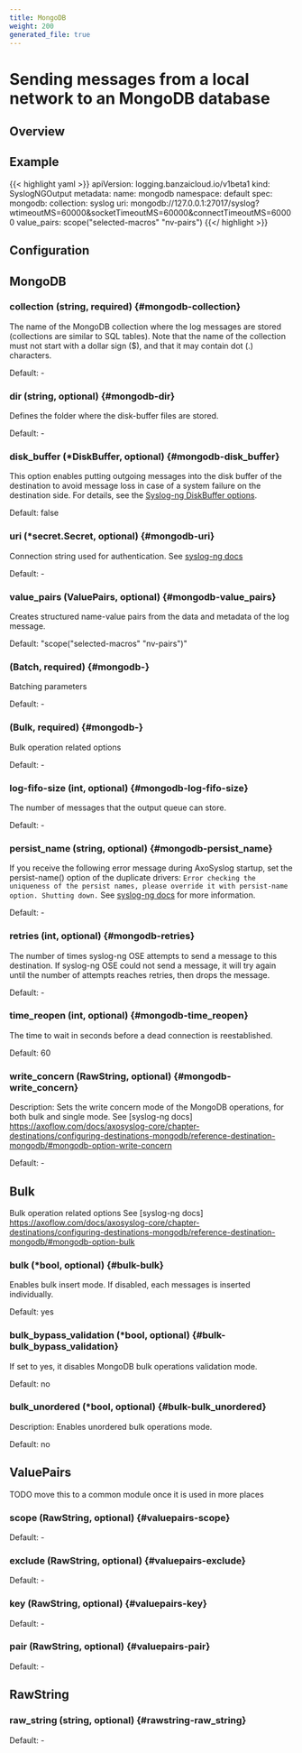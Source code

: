 ```yaml
---
title: MongoDB
weight: 200
generated_file: true
---
```


# Sending messages from a local network to an MongoDB database
## Overview

## Example

{{< highlight yaml >}}
apiVersion: logging.banzaicloud.io/v1beta1
kind: SyslogNGOutput
metadata:
  name: mongodb
  namespace: default
spec:
  mongodb:
    collection: syslog
    uri: mongodb://127.0.0.1:27017/syslog?wtimeoutMS=60000&socketTimeoutMS=60000&connectTimeoutMS=60000
    value_pairs: scope("selected-macros" "nv-pairs")
{{</ highlight >}}


## Configuration
## MongoDB

### collection (string, required) {#mongodb-collection}

The name of the MongoDB collection where the log messages are stored (collections are similar to SQL tables). Note that the name of the collection must not start with a dollar sign ($), and that it may contain dot (.) characters. 

Default: -

### dir (string, optional) {#mongodb-dir}

Defines the folder where the disk-buffer files are stored. 

Default: -

### disk_buffer (*DiskBuffer, optional) {#mongodb-disk_buffer}

This option enables putting outgoing messages into the disk buffer of the destination to avoid message loss in case of a system failure on the destination side. For details, see the [Syslog-ng DiskBuffer options](../disk_buffer/).  

Default:  false

### uri (*secret.Secret, optional) {#mongodb-uri}

Connection string used for authentication. See [syslog-ng docs](https://axoflow.com/docs/axosyslog-core/chapter-destinations/configuring-destinations-mongodb/reference-destination-mongodb/#mongodb-option-uri) 

Default: -

### value_pairs (ValuePairs, optional) {#mongodb-value_pairs}

Creates structured name-value pairs from the data and metadata of the log message.  

Default:  "scope("selected-macros" "nv-pairs")"

###  (Batch, required) {#mongodb-}

Batching parameters 

Default: -

###  (Bulk, required) {#mongodb-}

Bulk operation related options 

Default: -

### log-fifo-size (int, optional) {#mongodb-log-fifo-size}

The number of messages that the output queue can store. 

Default: -

### persist_name (string, optional) {#mongodb-persist_name}

If you receive the following error message during AxoSyslog startup, set the persist-name() option of the duplicate drivers: `Error checking the uniqueness of the persist names, please override it with persist-name option. Shutting down.` See [syslog-ng docs](https://axoflow.com/docs/axosyslog-core/chapter-destinations/configuring-destinations-http-nonjava/reference-destination-http-nonjava/#persist-name) for more information. 

Default: -

### retries (int, optional) {#mongodb-retries}

The number of times syslog-ng OSE attempts to send a message to this destination. If syslog-ng OSE could not send a message, it will try again until the number of attempts reaches retries, then drops the message. 

Default: -

### time_reopen (int, optional) {#mongodb-time_reopen}

The time to wait in seconds before a dead connection is reestablished.  

Default:  60

### write_concern (RawString, optional) {#mongodb-write_concern}

Description: Sets the write concern mode of the MongoDB operations, for both bulk and single mode. See [syslog-ng docs] https://axoflow.com/docs/axosyslog-core/chapter-destinations/configuring-destinations-mongodb/reference-destination-mongodb/#mongodb-option-write-concern 

Default: -


## Bulk

Bulk operation related options
See [syslog-ng docs] https://axoflow.com/docs/axosyslog-core/chapter-destinations/configuring-destinations-mongodb/reference-destination-mongodb/#mongodb-option-bulk

### bulk (*bool, optional) {#bulk-bulk}

Enables bulk insert mode. If disabled, each messages is inserted individually.  

Default:  yes

### bulk_bypass_validation (*bool, optional) {#bulk-bulk_bypass_validation}

If set to yes, it disables MongoDB bulk operations validation mode.  

Default:  no

### bulk_unordered (*bool, optional) {#bulk-bulk_unordered}

Description: Enables unordered bulk operations mode.  

Default:  no


## ValuePairs

TODO move this to a common module once it is used in more places

### scope (RawString, optional) {#valuepairs-scope}

Default: -

### exclude (RawString, optional) {#valuepairs-exclude}

Default: -

### key (RawString, optional) {#valuepairs-key}

Default: -

### pair (RawString, optional) {#valuepairs-pair}

Default: -


## RawString

### raw_string (string, optional) {#rawstring-raw_string}

Default: -


